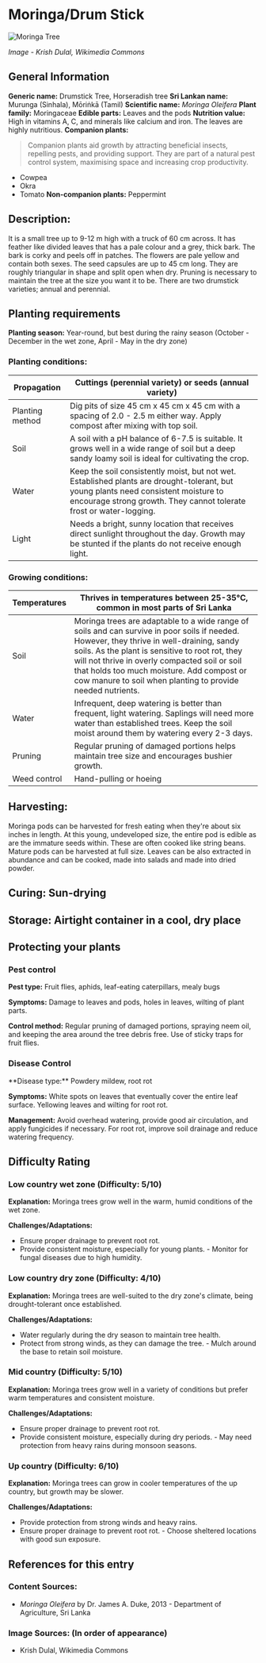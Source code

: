 # Moringa/Drum Stick

![Moringa Tree](https://upload.wikimedia.org/wikipedia/commons/thumb/e/e1/Moringa_oleifera_-_Kumara_Dhaka.jpg/600px-Moringa_oleifera_-_Kumara_Dhaka.jpg)

*Image - Krish Dulal, Wikimedia Commons*

## General Information
**Generic name:** Drumstick Tree, Horseradish tree
**Sri Lankan name:** Murunga (Sinhala), Mōriṅkā (Tamil)
**Scientific name:** *Moringa Oleifera*
**Plant family:** Moringaceae
**Edible parts:** Leaves and the pods
**Nutrition value:** High in vitamins A, C, and minerals like calcium and iron. The leaves are highly nutritious.
**Companion plants:**
>Companion plants aid growth by attracting beneficial insects, repelling pests, and providing support. They are part of a natural pest control system, maximising space and increasing crop productivity.

- Cowpea
- Okra
- Tomato
**Non-companion plants:** <update>Peppermint</update>

## Description:
It is a small tree up to 9-12 m high with a truck of 60 cm across. It has feather like divided leaves that has a pale colour and a grey, thick bark. The bark is corky and peels off in patches. The flowers are pale yellow and contain both sexes. The seed capsules are up to 45 cm long. They are roughly triangular in shape and split open when dry. Pruning is necessary to maintain the tree at the size you want it to be. There are two drumstick varieties; annual and perennial.

## Planting requirements
**Planting season:** <update>Year-round, but best during the rainy season (October - December in the wet zone, April - May in the dry zone)</update>

### Planting conditions:
| **Propagation** | Cuttings (perennial variety) or seeds (annual variety) |
|----|----|
| Planting method | Dig pits of size 45 cm x 45 cm x 45 cm with a spacing of 2.0 - 2.5 m either way. Apply compost after mixing with top soil. |
| Soil | A soil with a pH balance of 6-7.5 is suitable. It grows well in a wide range of soil but a deep sandy loamy soil is ideal for cultivating the crop. |
| Water | Keep the soil consistently moist, but not wet. Established plants are drought-tolerant, but young plants need consistent moisture to encourage strong growth. They cannot tolerate frost or water-logging. |
| Light | Needs a bright, sunny location that receives direct sunlight throughout the day. Growth may be stunted if the plants do not receive enough light. |

### Growing conditions:

| **Temperatures** | <update>Thrives in temperatures between 25-35°C, common in most parts of Sri Lanka</update> |
|----|----|
| Soil | Moringa trees are adaptable to a wide range of soils and can survive in poor soils if needed. However, they thrive in well-draining, sandy soils. As the plant is sensitive to root rot, they will not thrive in overly compacted soil or soil that holds too much moisture. Add compost or cow manure to soil when planting to provide needed nutrients. |
| Water | Infrequent, deep watering is better than frequent, light watering. Saplings will need more water than established trees. Keep the soil moist around them by watering every 2-3 days. |
| Pruning | Regular pruning of damaged portions helps maintain tree size and encourages bushier growth. |
| Weed control | <update>Hand-pulling or hoeing</update> |

## Harvesting:
Moringa pods can be harvested for fresh eating when they're about six inches in length. At this young, undeveloped size, the entire pod is edible as are the immature seeds within. These are often cooked like string beans. Mature pods can be harvested at full size. Leaves can be also extracted in abundance and can be cooked, made into salads and made into dried powder.

## Curing: <update>Sun-drying</update>

## Storage: <update>Airtight container in a cool, dry place</update>

## Protecting your plants
### Pest control
**Pest type:** <update>Fruit flies, aphids, leaf-eating caterpillars, mealy bugs</update>

**Symptoms:** Damage to leaves and pods, holes in leaves, wilting of plant parts.

**Control method:** Regular pruning of damaged portions, spraying neem oil, and keeping the area around the tree debris free. <update>Use of sticky traps for fruit flies.</update>

### Disease Control
<update>
**Disease type:** Powdery mildew, root rot

**Symptoms:** White spots on leaves that eventually cover the entire leaf surface. Yellowing leaves and wilting for root rot.

**Management:** Avoid overhead watering, provide good air circulation, and apply fungicides if necessary. For root rot, improve soil drainage and reduce watering frequency.
</update>

## Difficulty Rating

### Low country wet zone (Difficulty: 5/10)
**Explanation:** <update>Moringa trees grow well in the warm, humid conditions of the wet zone.</update>

**Challenges/Adaptations:**
- Ensure proper drainage to prevent root rot.
- Provide consistent moisture, especially for young plants.
<update>- Monitor for fungal diseases due to high humidity.</update>

### Low country dry zone (Difficulty: 4/10)
**Explanation:** <update>Moringa trees are well-suited to the dry zone's climate, being drought-tolerant once established.</update>

**Challenges/Adaptations:**
- Water regularly during the dry season to maintain tree health.
- Protect from strong winds, as they can damage the tree.
<update>- Mulch around the base to retain soil moisture.</update>

### Mid country (Difficulty: 5/10)
**Explanation:** Moringa trees grow well in a variety of conditions but prefer warm temperatures and consistent moisture.

**Challenges/Adaptations:**
- Ensure proper drainage to prevent root rot.
- Provide consistent moisture, especially during dry periods.
<update>- May need protection from heavy rains during monsoon seasons.</update>

### Up country (Difficulty: 6/10)
**Explanation:** <update>Moringa trees can grow in cooler temperatures of the up country, but growth may be slower.</update>

**Challenges/Adaptations:**
- Provide protection from strong winds and heavy rains.
- Ensure proper drainage to prevent root rot.
<update>- Choose sheltered locations with good sun exposure.</update>

## References for this entry
### Content Sources:
- *Moringa Oleifera* by Dr. James A. Duke, 2013
<update>- Department of Agriculture, Sri Lanka</update>

### Image Sources: (In order of appearance)
- Krish Dulal, Wikimedia Commons